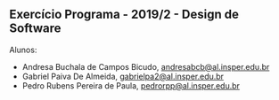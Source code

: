 Exercício Programa - 2019/2 - Design de Software
------------------------------------------------

Alunos:
- Andresa Buchala de Campos Bicudo, andresabcb@al.insper.edu.br
- Gabriel Paiva De Almeida, gabrielpa2@al.insper.edu.br
- Pedro Rubens Pereira de Paula, pedrorpp@al.insper.edu.br